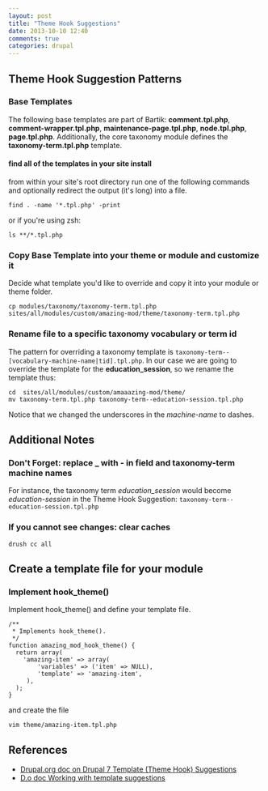 ```yaml
---
layout: post
title: "Theme Hook Suggestions"
date: 2013-10-10 12:40
comments: true
categories: drupal
---
```

## Theme Hook Suggestion Patterns

### Base Templates
The following base templates are part of Bartik: **comment.tpl.php**, **comment-wrapper.tpl.php**,  **maintenance-page.tpl.php**, **node.tpl.php**, **page.tpl.php**. Additionally, the core taxonomy module defines the **taxonomy-term.tpl.php** template. 

#### find all of the templates in your site install
from within your site's root directory run one of the following commands and optionally redirect the output (it's long) into a file.
```
find . -name '*.tpl.php' -print
```

or if you're using zsh: 
```
ls **/*.tpl.php
```

### Copy Base Template into your theme or module and customize it
Decide what template you'd like to override and copy it into your module or theme folder.

```
cp modules/taxonomy/taxonomy-term.tpl.php sites/all/modules/custom/amazing-mod/theme/taxonomy-term.tpl.php
```

### Rename file to a specific taxonomy vocabulary or term id
The pattern for overriding a taxonomy template is `taxonomy-term--[vocabulary-machine-name|tid].tpl.php`. In our case we are going to override the template for the **education_session**, so we rename the template thus:

```
cd  sites/all/modules/custom/amaaazing-mod/theme/
mv taxonomy-term.tpl.php taxonomy-term--education-session.tpl.php
```

Notice that we changed the underscores in the *machine-name* to dashes.

## Additional Notes

### Don't Forget: replace _ with - in field and taxonomy-term machine names

For instance, the taxonomy term *education_session* would become *education-session* in the Theme Hook Suggestion:
`taxonomy-term--education-session.tpl.php`

### If you cannot see changes: clear caches
```
drush cc all
```


## Create a template file for your module

### Implement hook_theme()

Implement hook_theme() and define your template file.

```
/**
 * Implements hook_theme().
 */
function amazing_mod_hook_theme() {
  return array(
    'amazing-item' => array(
        'variables' => ('item' => NULL),
        'template' => 'amazing-item',
     ),
  );
}
```
and create the file
```
vim theme/amazing-item.tpl.php
```

## References

+ [Drupal.org doc on Drupal 7 Template (Theme Hook) Suggestions](https://drupal.org/node/1089656)
+ [D.o doc Working with template suggestions](https://drupal.org/node/223440)
